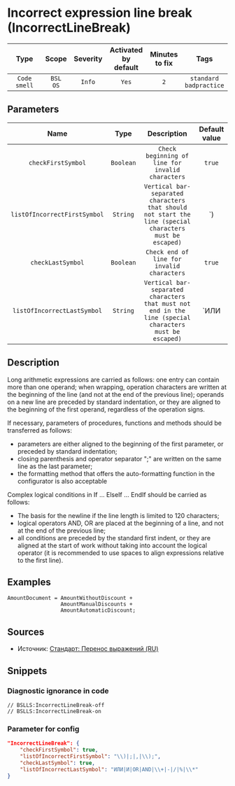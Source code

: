 # Incorrect expression line break (IncorrectLineBreak)

|     Type     |        Scope        | Severity |    Activated<br>by default    |    Minutes<br>to fix    |               Tags                |
|:------------:|:-------------------:|:--------:|:-----------------------------:|:-----------------------:|:---------------------------------:|
| `Code smell` |    `BSL`<br>`OS`    |  `Info`  |             `Yes`             |           `2`           |    `standard`<br>`badpractice`    |

## Parameters


|             Name             |   Type    |                                               Description                                               |       Default value        |
|:----------------------------:|:---------:|:-------------------------------------------------------------------------------------------------------:|:--------------------------:|
|      `checkFirstSymbol`      | `Boolean` |                            `Check beginning of line for invalid characters`                             |           `true`           |
| `listOfIncorrectFirstSymbol` | `String`  | `Vertical bar-separated characters that should not start the line (special characters must be escaped)` |        `\)|;|,|\);`        |
|      `checkLastSymbol`       | `Boolean` |                               `Check end of line for invalid characters`                                |           `true`           |
| `listOfIncorrectLastSymbol`  | `String`  | `Vertical bar-separated characters that must not end in the line (special characters must be escaped)`  | `ИЛИ|И|OR|AND|\+|-|/|%|\*` |
<!-- Блоки выше заполняются автоматически, не трогать -->
## Description

Long arithmetic expressions are carried as follows:
one entry can contain more than one operand;
when wrapping, operation characters are written at the beginning of the line (and not at the end of the previous line);
operands on a new line are preceded by standard indentation, or they are aligned to the beginning of the first operand, regardless of the operation signs.

If necessary, parameters of procedures, functions and methods should be transferred as follows:

* parameters are either aligned to the beginning of the first parameter, or preceded by standard indentation;
* closing parenthesis and operator separator ";" are written on the same line as the last parameter;
* the formatting method that offers the auto-formatting function in the configurator is also acceptable

Complex logical conditions in If ... ElseIf ... EndIf should be carried as follows:

* The basis for the newline if the line length is limited to 120 characters;
* logical operators AND, OR are placed at the beginning of a line, and not at the end of the previous line;
* all conditions are preceded by the standard first indent, or they are aligned at the start of work without taking into account the logical operator (it is recommended to use spaces to align expressions relative to the first line).

## Examples
<!-- В данном разделе приводятся примеры, на которые диагностика срабатывает, а также можно привести пример, как можно исправить ситуацию -->

```bsl
AmountDocument = AmountWithoutDiscount +
                 AmountManualDiscounts +
                 AmountAutomaticDiscount;
```

## Sources
<!-- Необходимо указывать ссылки на все источники, из которых почерпнута информация для создания диагностики -->

* Источник: [Стандарт: Перенос выражений (RU)](https://its.1c.ru/db/v8std#content:444:hdoc)

## Snippets

<!-- Блоки ниже заполняются автоматически, не трогать -->
### Diagnostic ignorance in code

```bsl
// BSLLS:IncorrectLineBreak-off
// BSLLS:IncorrectLineBreak-on
```

### Parameter for config

```json
"IncorrectLineBreak": {
    "checkFirstSymbol": true,
    "listOfIncorrectFirstSymbol": "\\)|;|,|\\);",
    "checkLastSymbol": true,
    "listOfIncorrectLastSymbol": "ИЛИ|И|OR|AND|\\+|-|/|%|\\*"
}
```
